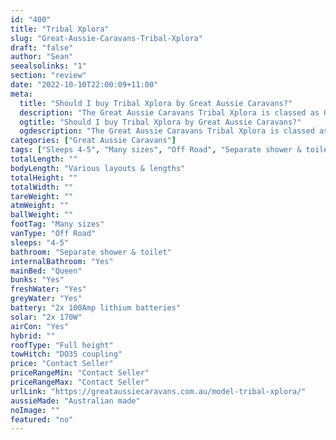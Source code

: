 ```yaml
---
id: "400"
title: "Tribal Xplora"
slug: "Great-Aussie-Caravans-Tribal-Xplora"
draft: "false"
author: "Sean"
seealsolinks: "1"
section: "review"
date: "2022-10-10T22:00:09+11:00"
meta:
  title: "Should I buy Tribal Xplora by Great Aussie Caravans?"
  description: "The Great Aussie Caravans Tribal Xplora is classed as Off Road, and sleeps 4-5 people. It is Australian made and comes in at Many sizes. It generally has Separate shower & toilet."
  ogtitle: "Should I buy Tribal Xplora by Great Aussie Caravans?"
  ogdescription: "The Great Aussie Caravans Tribal Xplora is classed as Off Road, and sleeps 4-5 people. It is Australian made and comes in at Many sizes. It generally has Separate shower & toilet."
categories: ["Great Aussie Caravans"]
tags: ["Sleeps 4-5", "Many sizes", "Off Road", "Separate shower & toilet", "Full height", "Price Unknown"]
totalLength: ""
bodyLength: "Various layouts & lengths"
totalHeight: ""
totalWidth: ""
tareWeight: ""
atmWeight: ""
ballWeight: ""
footTag: "Many sizes"
vanType: "Off Road"
sleeps: "4-5"
bathroom: "Separate shower & toilet"
internalBathroom: "Yes"
mainBed: "Queen"
bunks: "Yes"
freshWater: "Yes"
greyWater: "Yes"
battery: "2x 100Amp lithium batteries"
solar: "2x 170W"
airCon: "Yes"
hybrid: ""
roofType: "Full height"
towHitch: "DO35 coupling"
price: "Contact Seller"
priceRangeMin: "Contact Seller"
priceRangeMax: "Contact Seller"
urlLink: "https://greataussiecaravans.com.au/model-tribal-xplora/"
aussieMade: "Australian made"
noImage: ""
featured: "no"
---
```

